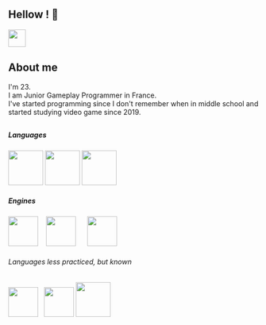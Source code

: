 <!-- this is how to make spaces (&nbsp;) -->
## Hellow ! 👋

<a href="https://github.com/Tama-sama">
<img width="35px" src="https://raw.githubusercontent.com/Tama-sama/Tama-sama/main/Docs/GitLogo.png" />
</a>

## About me
I'm 23.  
I am Junior Gameplay Programmer in France.  
I've started programming since I don't remember when in middle school and started studying video game since 2019.

##

##### Languages
<img src="https://raw.githubusercontent.com/Tama-sama/Tama-sama/main/Docs/c.svg" height="70"> <!-- -->
<img src="https://raw.githubusercontent.com/Tama-sama/Tama-sama/main/Docs/c++.svg" height="70"> <!-- -->
<img src="https://raw.githubusercontent.com/Tama-sama/Tama-sama/main/Docs/c%23.svg" height="70"> <!-- -->

##### Engines
<img src="https://raw.githubusercontent.com/Tama-sama/Tama-sama/main/Docs/SFML.svg" height="60"> <!-- -->
&nbsp;&nbsp; 
<img src="https://raw.githubusercontent.com/Tama-sama/Tama-sama/main/Docs/unity.svg" height="60"> <!-- -->
&nbsp;&nbsp;&nbsp;&nbsp;
<img src="https://raw.githubusercontent.com/Tama-sama/Tama-sama/main/Docs/UE.png" height="60"> <!-- -->

###### Languages less practiced, but known
<img src="https://raw.githubusercontent.com/Tama-sama/Tama-sama/main/Docs/javascript.svg" height="60"> <!-- -->
&nbsp; 
<img src="https://raw.githubusercontent.com/Tama-sama/Tama-sama/main/Docs/python.svg" height="60"> <!-- -->
<img src="https://raw.githubusercontent.com/Tama-sama/Tama-sama/main/Docs/java.svg" height="70"> <!-- -->
